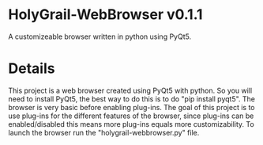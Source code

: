 # HolyGrail-WebBrowser v0.1.1
A customizeable browser written in python using PyQt5.
# Details
This project is a web browser created using PyQt5 with python.
So you will need to install PyQt5, the best way to do this is to do "pip install pyqt5".
The browser is very basic before enabling plug-ins.
The goal of this project is to use plug-ins for the different features of the browser,
since plug-ins can be enabled/disabled this means more plug-ins equals more customizability.
To launch the browser run the "holygrail-webbrowser.py" file.
